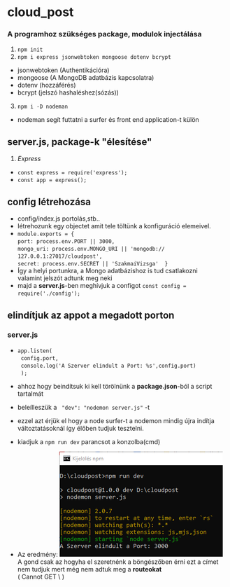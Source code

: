 # cloud_post

### A programhoz szükséges package, modulok injectálása
1. `npm init`
2. `npm i express jsonwebtoken mongoose dotenv bcrypt`
- jsonwebtoken (Authentikációra)
- mongoose (A MongoDB adatbázis kapcsolatra)
- dotenv (hozzáférés)
- bcrypt (jelszó hashaléshez(sózás))
3. `npm i -D nodeman` 
- nodeman segít futtatni a surfer és front end application-t külön

## server.js, package-k "élesítése"
1. *Express*
- `const express = require('express');`
- `const app = express();`

## config létrehozása
- config/index.js portolás,stb..
- létrehozunk egy objectet amit tele töltünk a konfiguráció elemeivel.
- ` module.exports = { ` \
   ` port: process.env.PORT || 3000, ` \
   ` mongo_uri: process.env.MONGO_URI || 'mongodb://  127.0.0.1:27017/cloudpost', ` \
    `secret: process.env.SECRET || 'SzakmaiVizsga' 
} ` 
- Így a helyi portunkra, a Mongo adatbázishoz is tud csatlakozni \
valamint jelszót adtunk meg neki
- majd a **server.js**-ben meghívjuk a configot
` const config = require('./config'); ` 

## elindítjuk az appot a megadott porton
### server.js       
- `app.listen( ` \
      `  config.port, ` \
      `  console.log('A Szerver elindult a Port: %s',config.port) ` \
      `  ); `
- ahhoz hogy beindítsuk ki kell törölnünk a **package.json**-ból a script tartalmát
- beleílleszük a ` "dev": "nodemon server.js"` -t
- ezzel azt érjük el hogy a node surfer-t a nodemon mindig újra indítja változtatásoknál így élőben tudjuk tesztelni.

- kiadjuk a `npm run dev` parancsot a konzolba(cmd)
- Az eredmény: ![](./ReadMePics/npmrundevtest.png)
A gond csak az hogyha el szeretnénk a böngészőben érni ezt a címet
nem tudjuk mert még nem adtuk meg a **routeokat**  
( Cannot GET \ )








